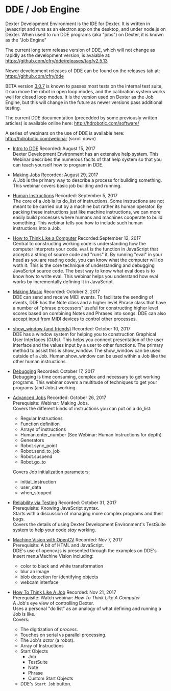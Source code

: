 # DDE / Job Engine

Dexter Development Environment is the IDE for Dexter. It is written in javascript and runs as an electron app on the desktop, and under node.js on Dexter. When used to run DDE programs (aka "jobs") on Dexter, it is known as the "Job Engine"

The current long term release version of DDE, which will not change as rapidly as the development version, is avaiable at:<br>
https://github.com/cfry/dde/releases/tag/v2.5.13

Newer development releases of DDE can be found on the releases tab at:<br>
https://github.com/cfry/dde

BETA version [3.0.7](https://github.com/cfry/dde/releases/tag/v3.0.7) is known to passes most tests on the internal test suite, it can move the robot in open loop modes, and the calibration system works well for closed loop modes. It is the version used on Dexter as the Job Engine, but this will change in the future as newer versions pass additional testing.

The current DDE documentation (precedded by some previously written articles) is available online here:
http://hdrobotic.com/software/

A series of webinars on the use of DDE is available here: 
http://hdrobotic.com/webinar (scroll down)

* [Intro to DDE](https://drive.google.com/open?id=0B6PCkmO9RJLJNnZRdkNkTDBoWTg)
Recorded: August 15, 2017  
Dexter Development Environment has an extensive help system. This Webinar describes the numerous facits of that help system so that you can teach yourself how to program in DDE.

* [Making Jobs](https://drive.google.com/open?id=0B6PCkmO9RJLJUzZJbGJZVGtHb3c)
Recorded: August 29, 2017  
A Job is the primary way to describe a process for building something. This webinar covers basic job building and running.

* [Human Instructions](https://drive.google.com/open?id=0B6PCkmO9RJLJdjBIQWUzRWVXbk0)
Recorded: September 5, 2017  
The core of a Job is its do_list of instructions. Some instructions are not meant to be carried out by a machine but rather its human operator. By packing these instructions just like machine instructions, we can more easily build processes where humans and machines cooperate to build something. This webinar tells you how to include such human instructions into a Job.

* [How to Think Like a Computer](https://youtu.be/_cje_ELEeR0)
Recorded:September 12, 2017  
Central to constructing working code is understanding how the computer interprets your code. `eval` is the function in JavaScript that accepts a string of source code and "runs" it. By running "eval" in your head as you are reading code, you can know what the computer will do woth it. This is the core technique of understanding and debugging JavaScript source code. The best way to know what eval does is to know how to write eval. This webinar helps you understand how eval works by incrementally defining it in JavaScript.

* [Making Music](https://drive.google.com/open?id=0B6PCkmO9RJLJU2VUVkhReGd6RjA)
Recorded: October 2, 2017  
DDE can send and receive MIDI events. To facilitate the sending of events, DDE has the Note class and a higher level Phrase class that have a number of "phrase processors" useful for constructing higher level scores based on combining Notes and Phrases into songs. DDE can also accept input from MIDI devices to control other processes.

* [show_window (and friends)](https://drive.google.com/open?id=0B6PCkmO9RJLJdnRQM2Q2b1F6Wm8)
Recorded: October 10, 2017  
DDE has a window system for helping you to construction Graphical User Interfaces (GUIs). This helps you connect presentation of the user interface and the values input by a user to other functions. The primary method to assist this is show_window. The show_window can be used outside of a Job. Human.show_window can be used within a Job like the other human instructions.

* [Debugging](https://drive.google.com/open?id=0B6PCkmO9RJLJTDFfYTNqYS1PdHM)
Recorded: October 17, 2017  
Debugging is time consuming, complex and necessary to get working programs. This webinar covers a multitude of techniques to get your programs (and Jobs) working.

* [Advanced Jobs](https://drive.google.com/file/d/0B6PCkmO9RJLJZ2RLN3VVWGdaakE/view)
Recorded: October 26, 2017  
Prerequisite: Webinar: Making Jobs.  
Covers the different kinds of instructions you can put on a do_list:
    *   Regular Instructions
    *   Function definition
    *   Arrays of instructions
    *   Human.enter_number (See Webinar: Human Instructions for depth)
    *   Generators
    *   Robot.sync_point
    *   Robot.send_to_job
    *   Robot.suspend
    *   Robot.go_to

    Covers Job initialization parameters:
    *   initial_instruction
    *   user_data
    *   when_stopped

* [Reliability via Testing](https://drive.google.com/open?id=0B6PCkmO9RJLJZVhwem1WZ0JoQzA)
Recorded: October 31, 2017  
Prerequisite: Knowing JavaScript syntax.  
Starts with a discussion of managing more complex programs and their bugs.  
Covers the details of using Dexter Development Environment's TestSuite system to help your code _stay_ working.

* [Machine Vision with OpenCV](https://drive.google.com/open?id=1n6lQmJDmPnbjSXzxRRz2pyHQxA-5_U-A)
Recorded: Nov 7, 2017  
Prerequisite: A bit of HTML and JavaScript.  
DDE's use of opencv.js is presented through the examples on DDE's Insert menu/Machine Vision including:
    *   color to black and white transformation
    *   blur an image
    *   blob detection for identifying objects
    *   webcam interface

* [How To Think Like A Job](https://drive.google.com/open?id=17rTFfH5aP-zFcG1oPjyfmh4Favi-AuVa)
Recorded: Nov 21, 2017  
Prerequisite: Watch webinar: _How To Think Like A Computer_  
A Job's eye view of controlling Dexter.  
Uses a personal "do list" as an analogy of what defining and running a Job is like.  
Covers:
    *   The digitization of _process_.
    *   Touches on serial vs parallel processing.
    *   The Job's _actor_ (a robot).
    *   Array of Instructions
    *   Start Objects
        *   Job
        *   TestSuite
        *   Note
        *   Phrase
        *   Custom Start Objects
    *   DDE's `Start Job` button.

